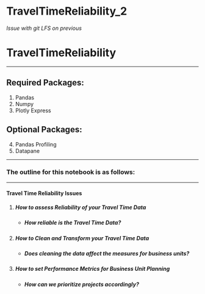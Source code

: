 # TravelTimeReliability_2
<i>Issue with git LFS on previous</i>

# TravelTimeReliability

---

## Required Packages:
1. Pandas
2. Numpy
3. Plotly Express

## Optional Packages:
4. Pandas Profiling
5. Datapane



---

### The outline for this notebook is as follows:
 ---
<h4>Travel Time Reliability Issues</h4>
     <ol>
        <li> <h5>How to assess Reliability of your Travel Time Data</h5></li>
    <ul><li><h5>How reliable is the Travel Time Data?</h5></li></ul>
        <li><h5>How to Clean and Transform your Travel Time Data</h5></li>
    <ul><li><h5>Does cleaning the data affect the measures for business units?</h5></li></ul>
            <li><h5>How to set Performance Metrics for Business Unit Planning</h5></li>
    <ul><li><h5>How can we prioritize projects accordingly?</h5></li></ul>
    </ol>

